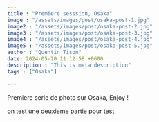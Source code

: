 ```yaml
---
title : "Premiere sesssion, Osaka"
image : "/assets/images/post/osaka-post-1.jpg"
image2 : "/assets/images/post/osaka-post-2.jpg"
image3 : "/assets/images/post/osaka-post-3.jpg"
image4 : "/assets/images/post/osaka-post-4.jpg"
image5 : "/assets/images/post/osaka-post-5.jpg"
author : "Quentin Tison"
date: 2024-05-20 11:12:58 +0600
description : "This is meta description"
tags : ["Osaka"]

---
```


<!-- Excerpt Start -->
Premiere serie de photo sur Osaka, Enjoy !
<br>

<!-- Excerpt End -->
on test une deuxieme partie pour test




